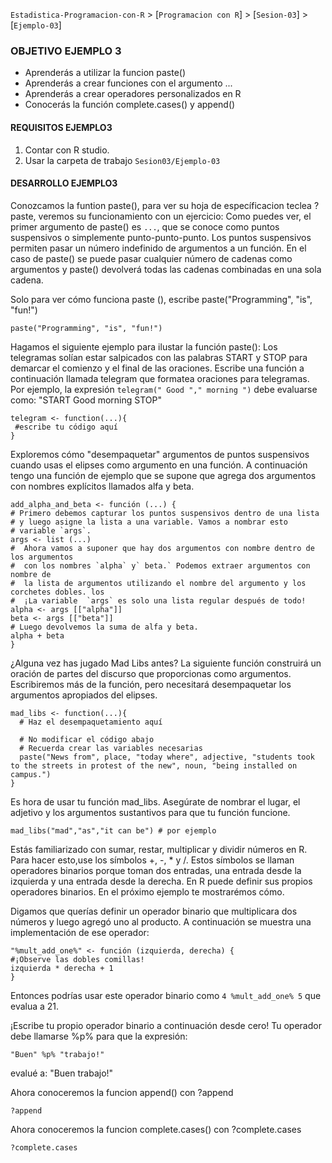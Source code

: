 `Estadistica-Programacion-con-R` > [`Programacion con R`] > [`Sesion-03`] > [`Ejemplo-03`] 

### OBJETIVO EJEMPLO 3
- Aprenderás a utilizar la funcion paste()
- Aprenderás a crear funciones con el argumento ...
- Aprenderás a crear operadores personalizados en R
- Conocerás la función complete.cases() y append()

#### REQUISITOS EJEMPLO3
1. Contar con R studio.
1. Usar la carpeta de trabajo `Sesion03/Ejemplo-03`

#### DESARROLLO EJEMPLO3

Conozcamos la funtion paste(), para ver su hoja de específicacion teclea ?paste, veremos su funcionamiento con un ejercicio:
Como puedes ver, el primer argumento de paste() es `...`, que se conoce como puntos suspensivos o simplemente punto-punto-punto. Los puntos suspensivos permiten pasar un número indefinido de argumentos a un función. En el caso de paste() se puede pasar cualquier número de cadenas como argumentos y paste() devolverá todas las cadenas combinadas en una sola cadena.

Solo para ver cómo funciona paste (), escribe paste("Programming", "is", "fun!")
```{r}
paste("Programming", "is", "fun!")
```
Hagamos el siguiente ejemplo para ilustar la función paste(): Los telegramas solían estar salpicados con las palabras START y STOP para demarcar el comienzo y el final de las oraciones. Escribe una función a continuación llamada telegram que formatea oraciones para telegramas.
Por ejemplo, la expresión `telegram(" Good "," morning ")` debe evaluarse como:
"START Good morning STOP"

```{r}
telegram <- function(...){
 #escribe tu código aquí
}
```
Exploremos cómo "desempaquetar" argumentos de puntos suspensivos cuando usas el elipses como argumento en una función. A continuación tengo una función de ejemplo que se supone que agrega dos argumentos con nombres explícitos llamados alfa y beta.
```{r}
add_alpha_and_beta <- función (...) {
# Primero debemos capturar los puntos suspensivos dentro de una lista
# y luego asigne la lista a una variable. Vamos a nombrar esto
# variable `args`.
args <- list (...)
#  Ahora vamos a suponer que hay dos argumentos con nombre dentro de los argumentos
#  con los nombres `alpha` y` beta.` Podemos extraer argumentos con nombre de
#  la lista de argumentos utilizando el nombre del argumento y los corchetes dobles. los
#  ¡La variable  `args` es solo una lista regular después de todo!
alpha <- args [["alpha"]]
beta <- args [["beta"]]
# Luego devolvemos la suma de alfa y beta. 
alpha + beta
}
```
¿Alguna vez has jugado Mad Libs antes? La siguiente función construirá un oración de partes del discurso que proporcionas como argumentos. Escribiremos más de la función, pero necesitará desempaquetar los argumentos apropiados del elipses.
```{r}
mad_libs <- function(...){
  # Haz el desempaquetamiento aquí
  
  # No modificar el código abajo
  # Recuerda crear las variables necesarias
  paste("News from", place, "today where", adjective, "students took to the streets in protest of the new", noun, "being installed on campus.")
}
```
Es hora de usar tu función mad_libs. Asegúrate de nombrar el lugar, el adjetivo y los argumentos sustantivos para que tu función funcione.
```{r}
mad_libs("mad","as","it can be") # por ejemplo
```
Estás familiarizado con sumar, restar, multiplicar y dividir números en R. Para hacer esto,use los símbolos +, -, * y /. Estos símbolos se llaman operadores binarios porque toman dos entradas, una entrada desde la izquierda y una entrada desde la derecha. 
En R puede definir sus propios operadores binarios. En el próximo ejemplo te mostrarémos cómo.

Digamos que querías definir un operador binario que multiplicara dos números y luego agregó uno al producto. A continuación se muestra una implementación de ese operador:
```{r}
"%mult_add_one%" <- función (izquierda, derecha) {
#¡Observe las dobles comillas! 
izquierda * derecha + 1
}
```
Entonces podrías usar este operador binario como `4 %mult_add_one% 5` que evalua a 21.

¡Escribe tu propio operador binario a continuación desde cero! Tu operador debe llamarse %p% para que la expresión:
```{r}
"Buen" %p% "trabajo!"
```
evalué a: "Buen trabajo!"

Ahora conoceremos la funcion append() con ?append
```{r}
?append
```
Ahora conoceremos la funcion complete.cases() con ?complete.cases
```{r}
?complete.cases
```

